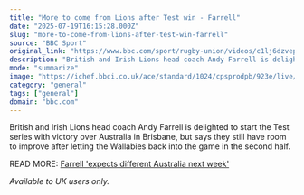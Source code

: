 ```yaml
---
title: "More to come from Lions after Test win - Farrell"
date: "2025-07-19T16:15:28.000Z"
slug: "more-to-come-from-lions-after-test-win-farrell"
source: "BBC Sport"
original_link: "https://www.bbc.com/sport/rugby-union/videos/c1lj6dzvep1o"
description: "British and Irish Lions head coach Andy Farrell is delighted to start the Test series with victory over Australia."
mode: "summarize"
image: "https://ichef.bbci.co.uk/ace/standard/1024/cpsprodpb/923e/live/7e62c6f0-64bb-11f0-89ea-4d6f9851f623.jpg"
category: "general"
tags: ["general"]
domain: "bbc.com"
---
```

<div id="readability-page-1" class="page"><div><p>British and Irish Lions head coach Andy Farrell is delighted to start the Test series with victory over Australia in Brisbane, but says they still have room to improve after letting the Wallabies back into the game in the second half.</p><p>READ MORE: <a href="https://www.bbc.com/sport/rugby-union/articles/cdr37gvg15no">Farrell 'expects different Australia next week'</a></p><p><i>Available to UK users only.</i></p></div></div>